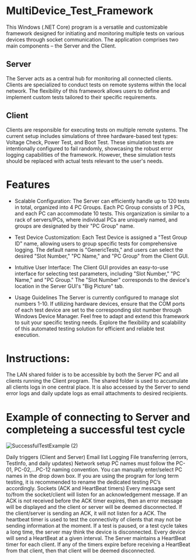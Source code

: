 # MultiDevice_Test_Framework

This Windows (.NET Core) program is a versatile and customizable framework designed for initiating and monitoring multiple tests on various devices through socket communication. The application comprises two main components – the Server and the Client.

## Server
The Server acts as a central hub for monitoring all connected clients. Clients are specialized to conduct tests on remote systems within the local network. The flexibility of this framework allows users to define and implement custom tests tailored to their specific requirements.

## Client
Clients are responsible for executing tests on multiple remote systems. The current setup includes simulations of three hardware-based test types: Voltage Check, Power Test, and Boot Test. These simulation tests are intentionally configured to fail randomly, showcasing the robust error logging capabilities of the framework. However, these simulation tests should be replaced with actual tests relevant to the user's needs.

# Features
* Scalable Configuration: The Server can efficiently handle up to 120 tests in total, organized into 4 PC Groups. Each PC Group consists of 3 PCs, and each PC can accommodate 10 tests. This organization is similar to a rack of servers/PCs, where individual PCs are uniquely named, and groups are designated by their "PC Group" name.

* Test Device Customization: Each Test Device is assigned a "Test Group ID" name, allowing users to group specific tests for comprehensive logging. The default name is "GenericTests," and users can select the desired "Slot Number," "PC Name," and "PC Group" from the Client GUI.

* Intuitive User Interface: The Client GUI provides an easy-to-use interface for selecting test parameters, including "Slot Number," "PC Name," and "PC Group." The "Slot Number" corresponds to the device's location in the Server GUI's "Big Picture" tab.

* Usage Guidelines
The Server is currently configured to manage slot numbers 1-10. If utilizing hardware devices, ensure that the COM ports of each test device are set to the corresponding slot number through Windows Device Manager.
Feel free to adapt and extend this framework to suit your specific testing needs. Explore the flexibility and scalability of this automated testing solution for efficient and reliable test execution.


# Instructions:

The LAN shared folder is to be accessible by both the Server PC and all clients running the Client program. The shared folder is used to accumulate all clients logs in one central place. It is also accessed by the Server to send error logs and daily update logs as email attachments to desired recipients.

# Example of connecting to Server and completeing a successful test cycle

![SuccessfulTestExample (2)](https://github.com/jphiggins88/MultiDevice_Test_Framework/assets/26196159/ea10769d-088c-447d-bbcc-b4d1b682c007)





Daily triggers (Client and Server)
Email list
Logging
File transferring (errors, TestInfo, and daily updates)
Network setup
PC names must follow the PC-01, PC-02,…PC-12 naming convention. You can manually enter/select PC names in the drop down box. If you are using the program for long term testing, it is recommended to rename the dedicated testing PC’s accordingly.
Sockets (ACK and HeartBeat timers)
Every message sent to/from the socket/client will listen for an acknowledgement message. If an ACK is not received before the ACK timer expires, then an error message will be displayed and the client or server will be deemed disconnected. If the client/server is sending an ACK, it will not listen for a ACK.
The heartbeat timer is used to test the connectivity of clients that may not be sending information at the moment. If a test is paused, or a test cycle takes a long time, the server may think the device is disconnected. Every device will send a HeartBeat at a given interval. The Server maintains a HeartBeat timer for each client. If any of the timers expire before receiving a HeartBeat from that client, then that client will be deemed disconnected.


